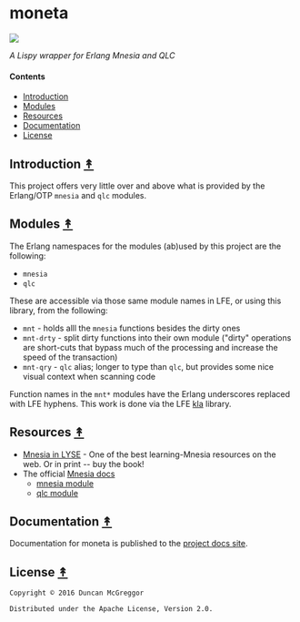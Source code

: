 # moneta

[![][moneta-logo]][moneta-logo-large]

[moneta-logo]: priv/images/mnemosyne-y500.png
[moneta-logo-large]: priv/images/mnemosyne-y2000.png

*A Lispy wrapper for Erlang Mnesia and QLC*


#### Contents

* [Introduction](#introduction-)
* [Modules](#modules-)
* [Resources](#resources-)
* [Documentation](#documentation-)
* [License](#license-)


## Introduction [&#x219F;](#contents)

This project offers very little over and above what is provided by the Erlang/OTP ``mnesia`` and ``qlc`` modules.


## Modules [&#x219F;](#contents)

The Erlang namespaces for the modules (ab)used by this project are the following:

* ``mnesia``
* ``qlc``

These are accessible via those same module names in LFE, or using this library, from the following:

* ``mnt`` - holds alll the ``mnesia`` functions besides the dirty ones
* ``mnt-drty`` - split dirty functions into their own module ("dirty" operations are short-cuts that bypass much of the processing and increase the speed of the transaction)
* ``mnt-qry`` - ``qlc`` alias; longer to type than ``qlc``, but provides some nice visual context when scanning code

Function names in the ``mnt*`` modules have the Erlang underscores replaced with LFE hyphens. This work is done via the LFE [kla](https://github.com/lfex/kla) library.


## Resources [&#x219F;](#contents)

* [Mnesia in LYSE](http://learnyousomeerlang.com/mnesia) - One of the best learning-Mnesia resources on the web. Or in print -- buy the book!
* The official [Mnesia docs](http://erlang.org/doc/apps/mnesia/Mnesia_chap1.html)
  * [mnesia module](http://erlang.org/doc/man/mnesia.html)
  * [qlc module](http://erlang.org/doc/man/qlc.html)


## Documentation [&#x219F;](#contents)

Documentation for moneta is published to the [project docs site](http://lfex.github.io/moneta/).


## License [&#x219F;](#contents)

```
Copyright © 2016 Duncan McGreggor

Distributed under the Apache License, Version 2.0.
```
